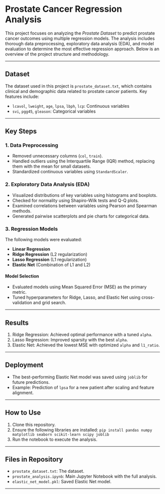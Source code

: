 # Prostate Cancer Regression Analysis

This project focuses on analyzing the *Prostate Dataset* to predict prostate cancer outcomes using multiple regression models. The analysis includes thorough data preprocessing, exploratory data analysis (EDA), and model evaluation to determine the most effective regression approach. Below is an overview of the project structure and methodology.

---

## Dataset
The dataset used in this project is `prostate_dataset.txt`, which contains clinical and demographic data related to prostate cancer patients. Key features include:
- `lcavol`, `lweight`, `age`, `lpsa`, `lbph`, `lcp`: Continuous variables
- `svi`, `pgg45`, `gleason`: Categorical variables

---

## Key Steps

### 1. Data Preprocessing
- Removed unnecessary columns (`col`, `train`).
- Handled outliers using the Interquartile Range (IQR) method, replacing them with the mean for small datasets.
- Standardized continuous variables using `StandardScaler`.

### 2. Exploratory Data Analysis (EDA)
- Visualized distributions of key variables using histograms and boxplots.
- Checked for normality using Shapiro-Wilk tests and Q-Q plots.
- Examined correlations between variables using Pearson and Spearman methods.
- Generated pairwise scatterplots and pie charts for categorical data.

### 3. Regression Models
The following models were evaluated:
- **Linear Regression**
- **Ridge Regression** (L2 regularization)
- **Lasso Regression** (L1 regularization)
- **Elastic Net** (Combination of L1 and L2)

#### Model Selection
- Evaluated models using Mean Squared Error (MSE) as the primary metric.
- Tuned hyperparameters for Ridge, Lasso, and Elastic Net using cross-validation and grid search.

---

## Results
1. Ridge Regression: Achieved optimal performance with a tuned `alpha`.
2. Lasso Regression: Improved sparsity with the best `alpha`.
3. Elastic Net: Achieved the lowest MSE with optimized `alpha` and `l1_ratio`.

---

## Deployment
- The best-performing Elastic Net model was saved using `joblib` for future predictions.
- Example: Prediction of `lpsa` for a new patient after scaling and feature alignment.

---

## How to Use
1. Clone this repository.
2. Ensure the following libraries are installed: `pip install pandas numpy matplotlib seaborn scikit-learn scipy joblib` 
3. Run the notebook to execute the analysis.

---

## Files in Repository
- `prostate_dataset.txt`: The dataset.
- `prostate_analysis.ipynb`: Main Jupyter Notebook with the full analysis.
- `elastic_net_model.pkl`: Saved Elastic Net model.

---

